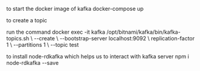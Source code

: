 to start the docker image of kafka 
 docker-compose up

to create a topic 

run the command 
docker exec -it kafka /opt/bitnami/kafka/bin/kafka-topics.sh \ --create \ --bootstrap-server localhost:9092 \ replication-factor 1 \ --partitions 1 \ --topic test

 to install node-rdkafka which helps us to interact with kafka server
 npm i node-rdkafka --save